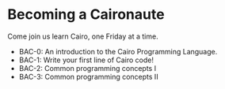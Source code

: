 # Becoming a Caironaute

Come join us learn Cairo, one Friday at a time.

- BAC-0: An introduction to the Cairo Programming Language.
- BAC-1: Write your first line of Cairo code!
- BAC-2: Common programming concepts I
- BAC-3: Common programming concepts II